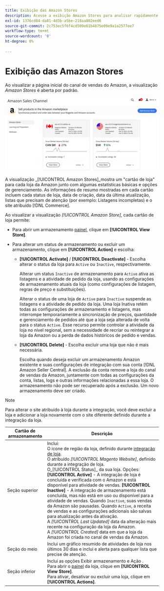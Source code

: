 ```yaml
---
title: Exibição das Amazon Stores
description: Acesse a exibição Amazon Stores para analisar rapidamente as estatísticas básicas de cada loja da Amazon e as opções de gerenciamento de acesso.
exl-id: 1376cd84-da81-4d3b-a5be-218aa802eed6
source-git-commit: 2c753ec5f6f4cd509e61b4875e09e9a1a2577ee7
workflow-type: tm+mt
source-wordcount: '0'
ht-degree: 0%

---
```


# Exibição das Amazon Stores

Ao visualizar a página inicial do canal de vendas do Amazon, a visualização _Amazon Stores_ é aberta por padrão.

![Exibição das Amazon Stores](assets/amazon-sales-channel-home-tabs.png)

A visualização _[!UICONTROL Amazon Stores]_mostra um &quot;cartão de loja&quot; para cada loja da Amazon junto com algumas estatísticas básicas e opções de gerenciamento. As informações de resumo mostradas em cada cartão incluem cada status de loja, data de criação, data da última atualização, listas que precisam de atenção (por exemplo: Listagens incompletas) e o site atribuído [!DNL Commerce].

Ao visualizar a visualização _[!UICONTROL Amazon Store]_, cada cartão de loja permite:

- Para abrir um armazenamento [painel](./amazon-store-dashboard.md), clique em **[!UICONTROL View Store]**.

- Para alterar um status de armazenamento ou excluir um armazenamento, clique em **[!UICONTROL Action]** e escolha:

   - **[!UICONTROL Activate]** /  **[!UICONTROL Deactivate]**  - Escolha alterar o status da loja para  `Active` ou  `Inactive`, respectivamente.

      Alterar um status `Inactive` de armazenamento para `Active` ativa as listagens e a atividade de pedido da loja, usando as configurações de armazenamento atuais da loja (como configurações de listagem, regras de preço e substituições).

      Alterar o status de uma loja de `Active` para `Inactive` suspende as listagens e a atividade de pedido da loja. Uma loja Inativa retém todas as configurações de armazenamento e listagens, mas interrompe temporariamente a sincronização de preços, quantidade e gerenciamento de pedidos até que a loja seja alterada de volta para o status `Active`. Esse recurso permite controlar a atividade da loja no nível regional, sem a necessidade de recriar ou reintegrar a loja da Amazon ou a perda de dados históricos de pedido e vendas.

   - **[!UICONTROL Delete]** - Escolha excluir uma loja que não é mais necessária.

      Escolha quando deseja excluir um armazenamento Amazon existente e suas configurações de integração com sua conta [!DNL Amazon Seller Central]. A exclusão da conta remove a loja do canal de vendas da Amazon, juntamente com todas as configurações da conta, listas, logs e outras informações relacionadas a essa loja. O armazenamento não pode ser recuperado após a exclusão. Um novo armazenamento deve ser criado.

>[!NOTE]
>Para alterar o site atribuído à loja durante a integração, você deve excluir a loja e adicionar a loja novamente com o site diferente definido durante a integração da loja.

| Cartão de armazenamento | Descrição |
|--- |--- |
| Seção superior | Inclui: <br>O ícone de região da loja, definido durante [integração de loja](./store-integration.md).<br> O atribuído  _[!UICONTROL Magento Website]_, definido durante a integração de loja.<br>O_[!UICONTROL Status]_ da sua loja. Opções: **[!UICONTROL Active]** - A integração de loja é concluída e verificada com o Amazon e está disponível para atividade de vendas. **[!UICONTROL Inactive]** - A integração de armazenamento está concluída, mas não está em uso ou disponível para a atividade de vendas. Quando `Inactive`, suas vendas da Amazon são pausadas. Quando `Active`, a receita de vendas e as configurações adicionais são salvas para atualização antes da ativação.<br>A  *[!UICONTROL Last Updated]* data da alteração mais recente na configuração da loja da Amazon.<br>A  *[!UICONTROL Created]* data em que a loja da Amazon foi criada no canal de vendas da Amazon. |
| Seção do meio | Inclui um gráfico resumido de atividades de loja nos últimos 30 dias e inclui e alerta para qualquer lista que precise de atenção. |
| Seção inferior | Inclui as opções Exibir armazenamento e Ação .<br>Para abrir o  [painel](./amazon-store-dashboard.md) da loja, clique em  **[!UICONTROL View Store]**.<br>Para ativar, desativar ou excluir uma loja, clique em  **[!UICONTROL Actions]**. |
